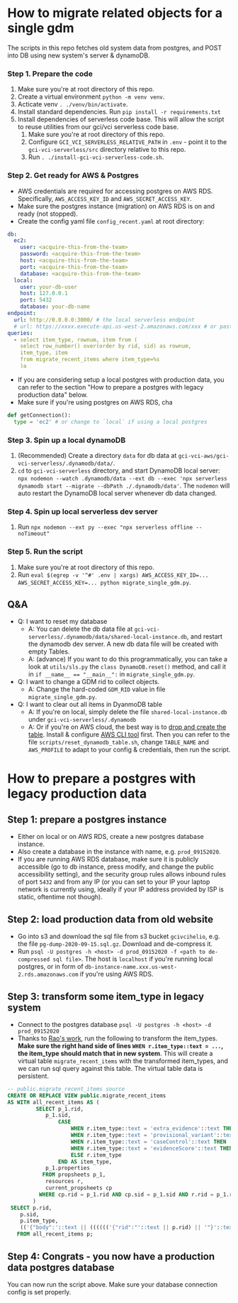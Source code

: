 # How to migrate related objects for a single gdm
The scripts in this repo fetches old system data from postgres, and POST into DB using new system's server & dynamoDB.


### Step 1. Prepare the code
1. Make sure you're at root directory of this repo.
2. Create a virtual environment `python -m venv venv`.
3. Acticate venv `. ./venv/bin/activate`.
4. Install standard dependencies. Run `pip install -r requirements.txt`
5. Install dependencies of serverless code base. This will allow the script to reuse utilities from our gci/vci serverless code base.
    1. Make sure you're at root directory of this repo.
    2. Configure `GCI_VCI_SERVERLESS_RELATIVE_PATH` in `.env` - point it to the `gci-vci-serverless/src` directory relative to this repo.
    2. Run `. ./install-gci-vci-serverless-code.sh`.

### Step 2. Get ready for AWS & Postgres
- AWS credentials are required for accessing postgres on AWS RDS. Specifically, `AWS_ACCESS_KEY_ID` and `AWS_SECRET_ACCESS_KEY`.
- Make sure the postgres instance (migration) on AWS RDS is on and ready (not stopped).
- Create the config yaml file `config_recent.yaml` at root directory:

```yaml
db:
  ec2:
    user: <acquire-this-from-the-team>
    password: <acquire-this-from-the-team>
    host: <acquire-this-from-the-team>
    port: <acquire-this-from-the-team>
    database: <acquire-this-from-the-team>
  local: 
    user: your-db-user
    host: 127.0.0.1
    port: 5432
    database: your-db-name
endpoint:
  url: http://0.0.0.0:3000/ # the local serverless endpoint
  # url: https://xxxx.execute-api.us-west-2.amazonaws.com/xxx # or paste the AWS RDS postgres endpoint here
queries:
  - select item_type, rownum, item from (
    select row_number() over(order by rid, sid) as rownum, 
    item_type, item 
    from migrate_recent_items where item_type=%s
    )a  

```

- If you are considering setup a local postgres with production data, you can refer to the section "How to prepare a postgres with legacy production data" below.
- Make sure if you're using postgres on AWS RDS, cha

```py
def getConnection():
  type = 'ec2' # or change to `local` if using a local postgres
```

### Step 3. Spin up a local dynamoDB
1. (Recommended) Create a directory `data` for db data at `gci-vci-aws/gci-vci-serverless/.dynamodb/data/`.
2. `cd` to `gci-vci-serverless` directory, and start DynamoDB local server: `npx nodemon --watch .dynamodb/data --ext db --exec 'npx serverless dynamodb start --migrate --dbPath ./.dynamodb/data'`. The `nodemon` will auto restart the DynamoDB local server whenever db data changed.

### Step 4. Spin up local serverless dev server
1. Run `npx nodemon --ext py --exec "npx serverless offline --noTimeout"`

### Step 5. Run the script
1. Make sure you're at root directory of this repo.
2. Run `eval $(egrep -v '^#' .env | xargs) AWS_ACCESS_KEY_ID=... AWS_SECRET_ACCESS_KEY=... python migrate_single_gdm.py`.

## Q&A

- Q: I want to reset my database
    - A: You can delete the db data file at `gci-vci-serverless/.dynamodb/data/shared-local-instance.db`, and restart the dynamodb dev server. A new db data file will be created with empty Tables.
    - A: (advance) If you want to do this programmatically, you can take a look at `utils/sls.py` the `class DynamoDB.reset()` method, and call it in `if __name__ == "__main__":` in `migrate_single_gdm.py`.
- Q: I want to change a GDM rid to collect objects.
    - A: Change the hard-coded `GDM_RID` value in file `migrate_single_gdm.py`.
- Q: I want to clear out all items in DyanmoDB table
    - A: If you're on local, simply delete the file `shared-local-instance.db` under `gci-vci-serverless/.dynamodb`
    - A: Or if you're on AWS cloud, the best way is to [drop and create the table](https://stackoverflow.com/a/51663200/9814131). Install & configure [AWS CLI tool](https://github.com/shaungc-su/awscli-profile-credential-helpers) first. Then you can refer to the file `scripts/reset_dynamodb_table.sh`, change `TABLE_NAME` and `AWS_PROFILE` to adapt to your config & credentials, then run the script.


# How to prepare a postgres with legacy production data

## Step 1: prepare a postgres instance
- Either on local or on AWS RDS, create a new postgres database instance.
- Also create a database in the instance with name, e.g. `prod_09152020`.
- If you are running AWS RDS database, make sure it is publicly accessible (go to db instance, press modify, and change the public accessibility setting), and the security group rules allows inbound rules of port `5432` and from any IP (or you can set to your IP your laptop network is currently using, ideally if your IP address provided by ISP is static, oftentime not though).

## Step 2: load production data from old website
- Go into s3 and download the sql file from s3 bucket `gcivcihelio`, e.g. the file `pg-dump-2020-09-15.sql.gz`. Download and de-compress it.
- Run `psql -U postgres -h <host> -d prod_09152020 -f <path to de-compressed sql file>`. The host is `localhost` if you're running local postgres, or in form of `db-instance-name.xxx.us-west-2.rds.amazonaws.com` if you're using AWS RDS.

## Step 3: transform some item_type in legacy system
- Connect to the postgres database `psql -U postgres -h <host> -d prod_09152020`
- Thanks to [Rao's work](https://github.com/ClinGen/gci-vci-aws/blob/fix/migration/migration/src/migrate_recent_items_vw.sql), run the following to transform the item_types. **Make sure the right hand side of lines `WHEN r.item_type::text = ...`, the item_type should match that in new system**. This will create a virtual table `migrate_recent_items` with the transformed item_types, and we can run sql query against this table. The virtual table data is persistent.
```sql
-- public.migrate_recent_items source
CREATE OR REPLACE VIEW public.migrate_recent_items
AS WITH all_recent_items AS (
         SELECT p_1.rid,
            p_1.sid,
                CASE
                    WHEN r.item_type::text = 'extra_evidence'::text THEN 'curated-evidence'::character varying
                    WHEN r.item_type::text = 'provisional_variant'::text THEN 'provisional-variant'::character varying
                    WHEN r.item_type::text = 'caseControl'::text THEN 'caseControl'::character varying
                    WHEN r.item_type::text = 'evidenceScore'::text THEN 'evidenceScore'::character varying
                    ELSE r.item_type
                END AS item_type,
            p_1.properties
           FROM propsheets p_1,
            resources r,
            current_propsheets cp
          WHERE cp.rid = p_1.rid AND cp.sid = p_1.sid AND r.rid = p_1.rid
        )
 SELECT p.rid,
    p.sid,
    p.item_type,
    (('{"body":'::text || (((((('{"rid":"'::text || p.rid) || '"}'::text)::jsonb) || ((('{"item_type":"'::text || p.item_type::text) || '"}'::text)::jsonb)) || p.properties)::text)) || '}'::text)::jsonb AS item
   FROM all_recent_items p;

```

## Step 4: Congrats - you now have a production data postgres database
You can now run the script above. Make sure your database connection config is set properly.